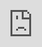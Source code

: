 <html lang="en">
 <head>
   <meta charset="UTF-8">
   <style>
     html, body {
       margin: 0;
       padding: 0;
       height: 100%;
       width: 100%;
       overflow: hidden;
   background-color: #0d1117;
     }
     iframe {
       position: absolute;
       top: 0;
       left: 0;
       bottom: 0;
       right: 0;
       width: 100%;
       height: 100%;
       border: none;
     }
   </style>
 </head>
 <body>
   <iframe
     src="https://lookerstudio.google.com/embed/reporting/8c92f986-d3b2-4bb7-a839-267912190484/page/1n0HF"
     allowfullscreen>
   </iframe>
 </body>
 </html>

